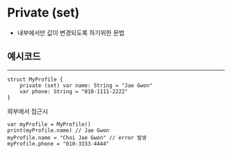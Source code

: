 # Private (set)
- 내부에서만 값이 변경되도록 하기위한 문법  

## 예시코드
--- 
~~~
struct MyProfile {
    private (set) var name: String = "Jae Gwon"
    var phone: String = "010-1111-2222"
}
~~~ 

외부에서 접근시

~~~
var myProfile = MyProfile()
print(myProfile.name) // Jae Gwon
myProfile.name = "Choi Jae Gwon" // error 발생
myProfile.phone = "010-3333-4444"
~~~